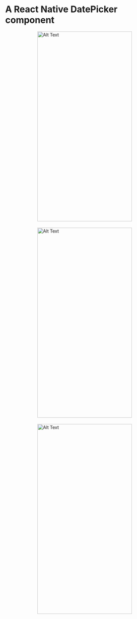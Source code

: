 # A React Native DatePicker component

<div style="display: flex; flex-direction: column; align-items: center; gap: 20px;">
    <img src="https://i.imgur.com/y4ML3eA.png" alt="Alt Text" width="300" height="600" />
    <img src="https://i.imgur.com/GjFwk0X.png" alt="Alt Text" width="300" height="600" />
    <img src="https://i.imgur.com/tnGrfKk.png" alt="Alt Text" width="300" height="600" />
</div>
